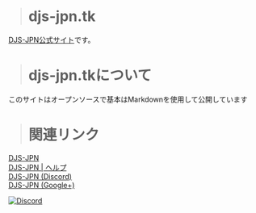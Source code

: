 > # djs-jpn.tk
[DJS-JPN公式サイト](https://djs-jpn.tk)です。
> # djs-jpn.tkについて
このサイトはオープンソースで基本はMarkdownを使用して公開しています
> # 関連リンク
[DJS-JPN](https://djs-jpn.tk)  
[DJS-JPN | ヘルプ](https://djs-jpn.tk/help)  
[DJS-JPN (Discord)](https://discord.gg/DbTpjXV)  
[DJS-JPN (Google+)](https://goo.gl/53RQNf)
<div>
    <a href="https://discord.gg/DbTpjXV"><img src="https://discordapp.com/api/guilds/391390986770710528/embed.png" alt="Discord" /></a>
</div>
